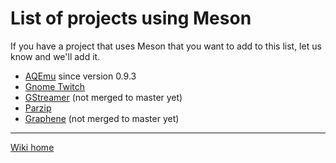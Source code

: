 # List of projects using Meson 

If you have a project that uses Meson that you want to add to this list, let us know and we'll add it.

 - [AQEmu](https://github.com/tobimensch/aqemu) since version 0.9.3
 - [Gnome Twitch](https://github.com/Ippytraxx/gnome-twitch)
 - [GStreamer](https://github.com/centricular/gstreamer) (not merged to master yet)
 - [Parzip](https://github.com/jpakkane/parzip)
 - [Graphene](http://ebassi.github.io/graphene/) (not merged to master yet)

----

[Wiki home](Home)